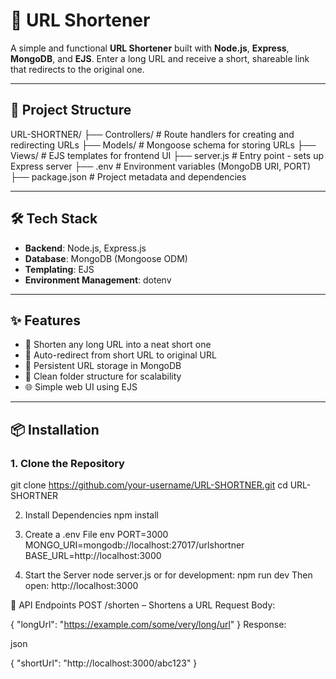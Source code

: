 # 🔗 URL Shortener

A simple and functional **URL Shortener** built with **Node.js**, **Express**, **MongoDB**, and **EJS**. Enter a long URL and receive a short, shareable link that redirects to the original one.

---


## 📁 Project Structure

URL-SHORTNER/
├── Controllers/ # Route handlers for creating and redirecting URLs
├── Models/ # Mongoose schema for storing URLs
├── Views/ # EJS templates for frontend UI
├── server.js # Entry point - sets up Express server
├── .env # Environment variables (MongoDB URI, PORT)
├── package.json # Project metadata and dependencies


---

## 🛠️ Tech Stack

- **Backend**: Node.js, Express.js  
- **Database**: MongoDB (Mongoose ODM)  
- **Templating**: EJS  
- **Environment Management**: dotenv  

---

## ✨ Features

- 🔗 Shorten any long URL into a neat short one  
- 🚀 Auto-redirect from short URL to original URL  
- 💾 Persistent URL storage in MongoDB  
- 📐 Clean folder structure for scalability  
- 🌐 Simple web UI using EJS  

---

## 📦 Installation

### 1. Clone the Repository
git clone https://github.com/your-username/URL-SHORTNER.git
cd URL-SHORTNER

2. Install Dependencies
npm install

4. Create a .env File env
PORT=3000
MONGO_URI=mongodb://localhost:27017/urlshortner
BASE_URL=http://localhost:3000

6. Start the Server
node server.js
or for development:
npm run dev
Then open: http://localhost:3000

🧪 API Endpoints
POST /shorten – Shortens a URL
Request Body:

{
  "longUrl": "https://example.com/some/very/long/url"
}
Response:

json

{
  "shortUrl": "http://localhost:3000/abc123"
}

